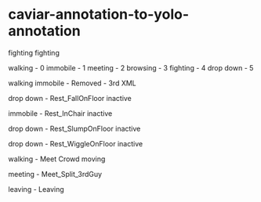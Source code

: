 # caviar-annotation-to-yolo-annotation
<grouplist>
<context evaluation="1.0">fighting</context>
<situation evaluation="1.0">fighting</situation>


walking - 0
immobile - 1
meeting - 2
browsing - 3
fighting - 4
drop down - 5

<context evaluation="1.0">walking</context>
<context evaluation="1.0">immobile</context> - Removed - 3rd XML

<context evaluation="1.0">drop down</context> - Rest_FallOnFloor
<situation evaluation="1.0">inactive</situation>

<context evaluation="1.0">immobile</context> - Rest_InChair
<situation evaluation="1.0">inactive</situation>

<context evaluation="1.0">drop down</context> - Rest_SlumpOnFloor
<situation evaluation="1.0">inactive</situation>

<context evaluation="1.0">drop down</context> - Rest_WiggleOnFloor
<situation evaluation="1.0">inactive</situation>



<context evaluation="1.0">walking</context> - Meet Crowd
<situation evaluation="1.0">moving</situation>

<context evaluation="1.0">meeting</context> - Meet_Split_3rdGuy


<context evaluation="1.0">leaving</context> - Leaving




